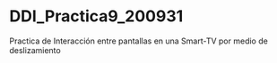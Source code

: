 # DDI_Practica9_200931
Practica de Interacción entre pantallas en una Smart-TV por medio de deslizamiento
